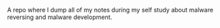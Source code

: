 A repo where I dump all of my notes during my self study about malware reversing and malware development.
